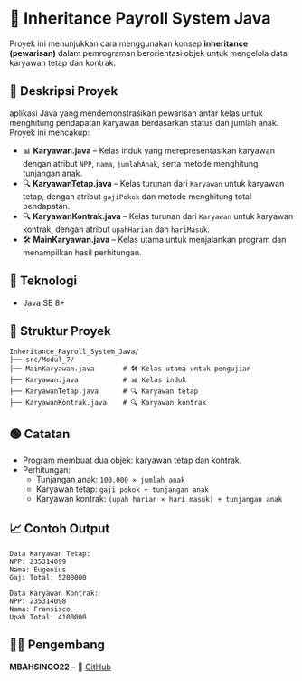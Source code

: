 
# 📝 Inheritance Payroll System Java

Proyek ini menunjukkan cara menggunakan konsep **inheritance (pewarisan)** dalam pemrograman berorientasi objek untuk mengelola data karyawan tetap dan kontrak.

## 📖 Deskripsi Proyek
aplikasi Java yang mendemonstrasikan pewarisan antar kelas untuk menghitung pendapatan karyawan berdasarkan status dan jumlah anak.  
Proyek ini mencakup:

- 📊 **Karyawan.java** – Kelas induk yang merepresentasikan karyawan dengan atribut `NPP`, `nama`, `jumlahAnak`, serta metode menghitung tunjangan anak.
- 🔍 **KaryawanTetap.java** – Kelas turunan dari `Karyawan` untuk karyawan tetap, dengan atribut `gajiPokok` dan metode menghitung total pendapatan.
- 🔍 **KaryawanKontrak.java** – Kelas turunan dari `Karyawan` untuk karyawan kontrak, dengan atribut `upahHarian` dan `hariMasuk`.
- 🛠️ **MainKaryawan.java** – Kelas utama untuk menjalankan program dan menampilkan hasil perhitungan.

## 🧠 Teknologi
- Java SE 8+

## 📂 Struktur Proyek
```
Inheritance_Payroll_System_Java/
├── src/Modul_7/
├── MainKaryawan.java       # 🛠️ Kelas utama untuk pengujian
├── Karyawan.java           # 📊 Kelas induk
├── KaryawanTetap.java      # 🔍 Karyawan tetap
├── KaryawanKontrak.java    # 🔍 Karyawan kontrak
```

## 🟢 Catatan
- Program membuat dua objek: karyawan tetap dan kontrak.
- Perhitungan:
  - Tunjangan anak: `100.000 × jumlah anak`
  - Karyawan tetap: `gaji pokok + tunjangan anak`
  - Karyawan kontrak: `(upah harian × hari masuk) + tunjangan anak`

## 📈 Contoh Output
```
Data Karyawan Tetap:
NPP: 235314099
Nama: Eugenius
Gaji Total: 5200000

Data Karyawan Kontrak:
NPP: 235314098
Nama: Fransisco
Upah Total: 4100000
```

## 👨‍💻 Pengembang
**MBAHSINGO22** – 🔗 [GitHub](https://github.com/MBAHSINGO22)
